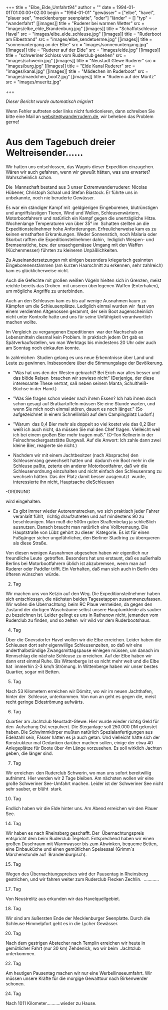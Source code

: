 +++
title = "Elbe_Elde_Umfahrt94"
author = ""
date = 1994-01-01T01:00:00+02:00
begin = "1994-01-01"
"gewässer" = ["elbe", "havel", "plauer see", "mecklenburger seenplatte", "oder"]
"länder" = []
"typ" = "wanderfahrt"
[[images]]
title = "Ruderer bei warmen Wetter"
src = "images/elbe_elde_Brandenburg.jpg"
[[images]]
title = "Schaffotschleuse Havel"
src = "images/elbe_elde_schleuse.jpg"
[[images]]
title = "Ruderboot am Elbestrand"
src = "images/elbe_sendetuerme.jpg"
[[images]]
title = "sonnenuntergang an der Elbe"
src = "images/sonnenuntergang.jpg"
[[images]]
title = "Ruderer auf der Elde"
src = "images/elde.jpg"
[[images]]
title = "schweriner Schloss vom Ruderclub gesehen"
src = "images/schwerin.jpg"
[[images]]
title = "Neustadt Glewe Ruderer"
src = "images/burg.jpg"
[[images]]
title = "Elde Kanal Ruderer"
src = "images/kanal.jpg"
[[images]]
title = "Mädechen im Ruderboot"
src = "images/maedchen_boot2.jpg"
[[images]]
title = "Rudern auf der Müritz"
src = "images/mueritz.jpg"

+++


*Dieser Bericht wurde automatisch migriert*

Wenn Fehler auftreten oder links nicht funktionieren, dann schreiben Sie bitte eine Mail an website@wanderrudern.de, wir beheben das Problem gerne!



# Aus dem Tagebuch dreier Weltreisender......


Wir hatten uns entschlossen, das Wagnis dieser Expedition einzugehen. Wären wir auch gefahren, wenn wir gewußt hätten, was uns erwartet? Wahrscheinlich schon.

Die  Mannschaft bestand aus 3 unser Extremwanderruderer: Nicolas Hübener, Christoph Schaal und Stefan Biastock. Er führte uns in unbekannte, noch nie beruderte Gewässer.

Es war ein ständiger Kampf mit  geldgierigen Eingeborenen, blutrünstigen und angriffslustigen Tieren, Wind und Wellen, Schleusenwärtern, Motorbootfahrern und natürlich ein Kampf gegen die unerträgliche Hitze. Wochenlange Temperaturen von über 35° im  Schatten stellten an die Expeditionsteilnehmer hohe Anforderungen. Erfreulicherweise kam es zu keinen ernsthaften Erkrankungen. Weder Sonnenstich, noch Malaria oder Skorbut rafften die Expeditionsteilnehmer dahin,  lediglich Wespen- und Bremsenstiche, bzw. der unsachgemässe Umgang mit den Waffen (Küchenmesser) führten zu kleineren Unpäßlichkeiten.

Zu Auseinandersetzungen mit einigen besonders kriegerisch gesinnten  Eingeborenenstämmen (am kurzen Haarschnitt zu erkennen, sehr zahlreich) kam es glücklicherweise nicht.

Auch die Gefechte mit großen weißen Vögeln hielten sich in Grenzen, meist reichte bereits das Drohen  mit unseren überlegenen Waffen (Enterhaken), um mögliche Angriffe zu unterbinden.

Auch an den Schleusen kam es bis auf wenige Ausnahmen kaum zu Kämpfen um die Schleusenplätze. Lediglich einmal wurden wir  fast von einem verdienten Altgenossen gerammt, der sein Boot augenscheinlich nicht unter Kontrolle hatte und uns für seine Unfähigkeit verantwortlich machen wollte.

Im Vergleich zu vergangenen Expeditionen  war der Nachschub an Lebensmitteln diesmal kein Problem. In praktisch jedem Ort gab es Spätverkaufsstellen, wo man Werktags bis mindestens 20 Uhr oder auch am Sonntag noch einkaufen konnte.

In zahlreichen  Studien gelang es uns neue Erkenntnisse über Land und Leute zu gewinnen. Insbesondere über die Stimmungslage der Bevölkerung.

- ”Was hat uns den der Westen gebracht? Bei Erich war alles besser und das blöde Reisen  brauchen wir sowieso nicht” (Derjenige, der diese interessante These vertrat, saß neben seinem Manta, Schultheiß-Büchse in der Hand.)

- ”Was Sie fragen schon wieder nach ihrem Essen? Ich hab ihnen doch  schon gesagt auf Bratkartoffeln müssen Sie eine Stunde warten, und wenn Sie mich noch einmal stören, dauert es noch länger.” (So aufgezeichnet in einem Schnellimbiß auf dem Campingplatz Ludorf.)

- ”Warum  das 0,4 Bier mehr als doppelt so viel kostet wie das 0,2 Bier weiß ich auch nicht, da müssen Sie mal den Chef fragen. Vielleicht weil ich bei einem großen Bier mehr tragen muß.” (O-Ton Kellnerin in der  Feinschmeckergaststätte Burgwall. Auf die Anwort: Ich zahle dann zwei kleine Bier, reagierte sie nicht.)

- Nachdem wir mit einem Jachtbesitzer (nach Absprache) den Schleusenrang gewechselt hatten und  dadurch ein Boot mehr in die Schleuse paßte, zeterte ein anderer Motorbootfahrer, daß wir die Schleusenordnung einzuhalten und nicht einfach den Schleusenrang zu wechseln hätten. Das der Platz damit besser ausgenutzt  wurde, interessierte ihn nicht, Hauptsache dieSchleusen

-ORDNUNG

wird eingehalten.

- Es gibt immer wieder Autorennstrecken, wo sich praktisch jeder Fahrer veranlaßt fühlt,  richtig draufzutreten und auf mindestens 90 zu beschleunigen. Man muß die 500m guten Straßenbelag ja schließlich ausnutzen. Danach braucht man natürlich eine Vollbremsung. Die Hauptstraße von Lübz gehört zu dieser  Kategorie. Es ist für einen Fußgänger sicher ungefährlicher, den Berliner Stadtring zu überqueren als diese Straße.

Von diesen wenigen Ausnahmen abgesehen haben wir eigentlich nur freundliche Leute  getroffen. Besonders hat uns erstaunt, daß es außerhalb Berlins bei Motorbootfahrern üblich ist abzubremsen, wenn man auf Ruderer oder Paddler trifft. Ein Verhalten, daß man sich auch in Berlin des öfteren wünschen  würde.

2. Tag

Wir machen uns von Ketzin auf den Weg. Die Expeditionsteilnehmer haben sich entschlossen, die nächsten beiden Tagesetappen zusammenzufassen. Wir wollen die Übernachtung  beim RC Plaue vermeiden, da gegen den Zustand der dortigen Waschräume selbst unsere Hauptumkleide als sauber zu bezeichnen ist. Leider gelingt es uns in Rathenow nicht, jemanden vom Ruderclub zu finden, und so zelten  wir wild vor dem Ruderbootshaus.

4. Tag

Über die Gnevsdorfer Havel wollen wir die Elbe erreichen. Leider haben die Schleusen dort sehr eigenwillige Schleusenzeiten, so daß wir eine  anderthalbstündige Zwangsmittagspause einlegen müssen, um danach im Rennschlag die nächste Schleuse zu erreichen. Auf der Elbe haben wir dann erst einmal Ruhe. Bis Wittenberge ist es nicht mehr weit und die Elbe hat  immerhin 2-3 km/h Strömung. In Wittenberge haben wir unser bestes Quartier, sogar mit Betten.

5. Tag

Nach 53 Kilometern erreichen wir Dömitz, wo wir im neuen Jachthafen, hinter der  Schleuse, unterkommen. Von nun an geht es gegen die, meist recht geringe Eldeströmung aufwärts.

6. Tag

Quartier am Jachtclub Neustadt-Glewe. Hier wurde wieder richtig Geld für den  Aufschung Ost verpulvert. Die Steganlage soll 250.000 DM gekostet haben. Die Schwimmkörper mußten natürlich Spezialanfertigungen aus Edelstahl sein, Fässer hätten es ja auch getan. Und vielleicht hätte sich der  Konstrukteur mal Gedanken darüber machen sollen, einige der etwa 40 Anlegeplätze für Boote über 4m Länge vorzusehen. Es soll wirklich Jachten geben, die länger sind.

7. Tag

Wir erreichen  den Ruderclub Schwerin, wo man uns sofort bereitwillig aufnimmt. Hier werden wir 2 Tage bleiben. Am nächsten wollen wir eine große Schweriner See-Umfahrt machen. Leider ist der Schweriner See nicht sehr sauber, er blüht  stark.

10. Tag

Endlich haben wir die Elde hinter uns. Am Abend erreichen wir den Plauer See.

14. Tag

Wir haben es nach Rheinsberg geschafft. Der  Übernachtungspreis entspricht dem beim Ruderclub Tegelort. Entsprechend haben wir einen großen Duschraum mit Warmwasser bis zum Abwinken, bequeme Betten, eine Einbauküche und einen gemütlichen Speisesaal (Grimm´s  Märchenstunde auf  Brandenburgisch).

15. Tag

Wegen des Übernachtungspreises wird der Pausentag in Rheinsberg gestrichen, und wir fahren weiter zum Ruderclub Flecken Zechlin.  ............

17. Tag

Von Neustrelitz aus erkunden wir das Havelquellgebiet.

18. Tag

Wir sind am äußersten Ende der Mecklenburger Seenplatte. Durch die  Schleuse Himmelpfort geht es in die Lycher Gewässer.

20. Tag

Nach dem gestrigen Abstecher nach Templin erreichen wir heute in gemütlicher Fahrt (nur 30 km) Zehdenick, wo wir beim  Jachtclub unterkommen.

22. Tag

Am heutigen Pausentag machen wir nur eine Werbellinseeumfahrt. Wir müssen unsere Kräfte für die morgige Gewalttour nach Birkenwerder schonen.

24. Tag

Nach 1011 Kilometer...........wieder zu Hause.